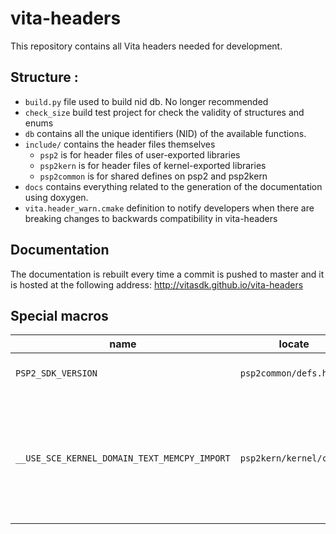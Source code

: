 # vita-headers

This repository contains all Vita headers needed for development.

## Structure :
- `build.py` file used to build nid db. No longer recommended
- `check_size` build test project for check the validity of structures and enums
- `db` contains all the unique identifiers (NID) of the available functions.
- `include/` contains the header files themselves
  - `psp2` is for header files of user-exported libraries
  - `psp2kern` is for header files of kernel-exported libraries
  - `psp2common` is for shared defines on psp2 and psp2kern
- `docs` contains everything related to the generation of the documentation using doxygen.
- `vita.header_warn.cmake` definition to notify developers when there are breaking changes to backwards compatibility in vita-headers

## Documentation

The documentation is rebuilt every time a commit is pushed to master and it is hosted at the following address: http://vitasdk.github.io/vita-headers

## Special macros

|name|locate|description|
|-----|-----|-----|
|`PSP2_SDK_VERSION`|`psp2common/defs.h`|A macro defined with an integer indicating the SDK version.|
|`__USE_SCE_KERNEL_DOMAIN_TEXT_MEMCPY_IMPORT`|`psp2kern/kernel/cpu.h`|A macro to switch sceKernelDomainTextMemcpy to import. Since 3.63, sceKernelDomainTextMemcpy has been removed from the sysmem export, so this macro is forced to undef and becomes a static inline function if `PSP2_SDK_VERSION` is 0x3630000 or higher.|
